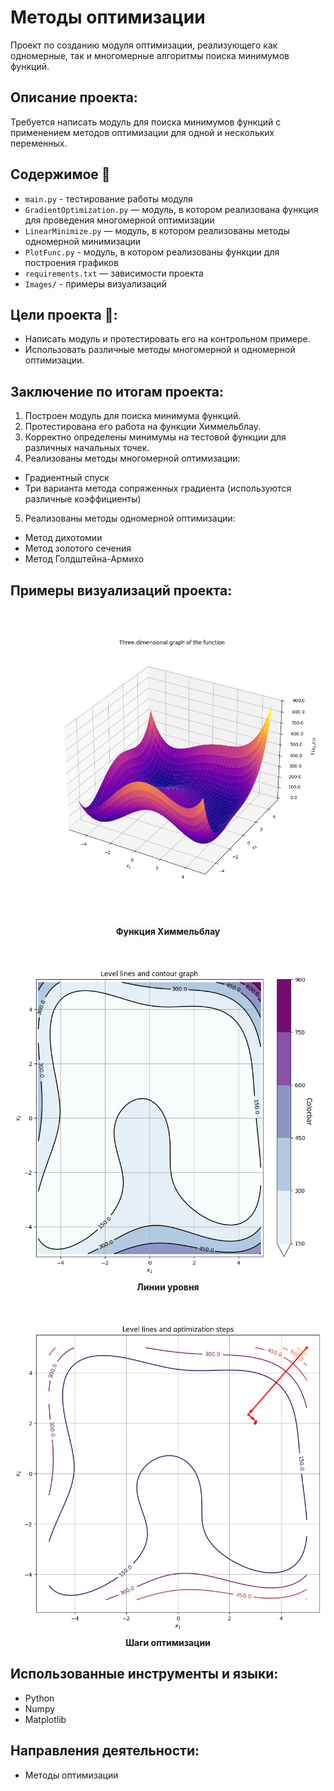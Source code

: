 # Методы оптимизации
Проект по созданию модуля оптимизации, реализующего как одномерные, так и многомерные алгоритмы поиска минимумов функций.

##  Описание проекта:
Требуется написать модуль для поиска минимумов функций с применением методов оптимизации для одной и нескольких переменных.

## Содержимое 📂
- `main.py` - тестирование работы модуля
- `GradientOptimization.py` — модуль, в котором реализована функция для проведения многомерной оптимизации
- `LinearMinimize.py` —  модуль, в котором реализованы методы одномерной минимизации
- `PlotFunc.py` - модуль, в котором реализованы функции для построения графиков
- `requirements.txt` — зависимости проекта
- `Images/` - примеры визуализаций

## Цели проекта :dart::
* Написать модуль и протестировать его на контрольном примере.
* Использовать различные методы многомерной и одномерной оптимизации.

## Заключение по итогам проекта:
1. Построен модуль для поиска минимума функций.
2. Протестирована его работа на функции Химмельблау.
3. Корректно определены минимумы на тестовой функции для различных начальных точек.
4. Реализованы методы многомерной оптимизации:
  * Градиентный спуск
  * Три варианта метода сопряженных градиента (используются различные коэффициенты)
5. Реализованы методы одномерной оптимизации:
  * Метод дихотомии
  * Метод золотого сечения
  * Метод Голдштейна-Армихо


## Примеры визуализаций проекта:
<div align="center">
  <img src="Images/plot_surface.png" width="550"/><br>
  <b>Функция Химмельблау</b>
</div>

<br> <!-- небольшой отступ между картинками -->

<div align="center">
  <img src="Images/contour_plot.png" width="550"/><br>
  <b>Линии уровня</b>
</div>

<br> <!-- небольшой отступ между картинками -->

<div align="center">
  <img src="Images/optimization_steps.png" width="550"/><br>
  <b>Шаги оптимизации</b>
</div>


## Использованные инструменты и языки:
* Python
* Numpy
* Matplotlib

## Направления деятельности:
* Методы оптимизации
